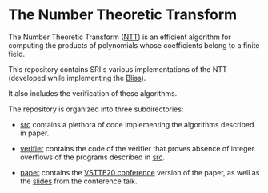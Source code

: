 # The Number Theoretic Transform

The Number Theoretic Transform ([NTT](https://en.wikipedia.org/wiki/Discrete_Fourier_transform_(general)#Number-theoretic_transform)) is an efficient algorithm for
computing the products of polynomials whose coefficients belong to
a finite field.

This repository contains SRI's various implementations of the NTT (developed while 
implementing the [Bliss](https://github.com/SRI-CSL/Bliss)).

It also includes the verification of these algorithms.

The repository is organized into three subdirectories:

* [src](https://github.com/SRI-CSL/NTT/tree/master/src/README.md) contains a plethora of code implementing the algorithms described in paper.

* [verifier](https://github.com/SRI-CSL/NTT/tree/master/README.md) contains the code of the verifier that proves absence of integer overflows of the programs described in [src](https://github.com/SRI-CSL/NTT/tree/master/src/README.md).

* [paper](https://github.com/SRI-CSL/NTT/blob/master/paper/main_final.pdf) contains the [VSTTE20 conference](https://sri-csl.github.io/VSTTE20/) version of the paper, as well as the [slides](https://github.com/SRI-CSL/NTT/blob/master/paper/slides.pdf) from the conference talk.
